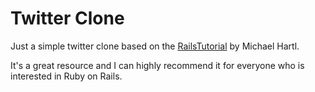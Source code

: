 # Twitter Clone

Just a simple twitter clone based on the [RailsTutorial](http://railstutorial.org) by Michael Hartl. 

It's a great resource and I can highly recommend it for everyone who is interested in Ruby on Rails.

